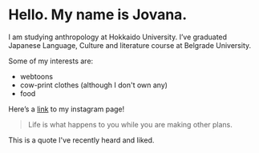 

# Hello. My name is Jovana.

I am studying anthropology at Hokkaido University.
I’ve graduated Japanese Language, Culture and literature course at Belgrade University.

Some of my interests are: 
- webtoons
- cow-print clothes (although I don't own any)
- food

Here’s a [link](https://www.instagram.com/m_jovana276/) to my instagram page!

>Life is what happens to you while you are making other plans.

This is a quote I've recently heard and liked.

